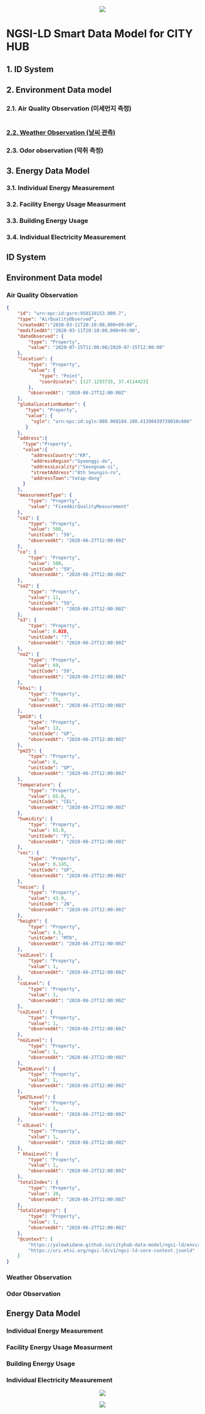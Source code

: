 
<p align="center">
  <img src="https://yalewkidane.github.io/cityhub-data-model/images/cityhubs.png">
</p>

# NGSI-LD Smart Data Model for CITY HUB


## 1.	ID System

## 2.	Environment  Data model 

### 2.1.	Air Quality Observation (미세먼지 측정)

```json
```


### [2.2.  Weather Observation (날씨 관측)](#-Weather-Observation)

### 2.3.  Odor observation (악취 측정)

## 3.	Energy Data Model	

### 3.1.	Individual Energy Measurement

### 3.2.	Facility Energy	Usage Measurment

### 3.3.	Building Energy Usage

### 3.4.	Individual Electricity Measurement






## ID System

## Environment  Data model

### Air Quality Observation

```json
{
    "id": "urn:epc:id:gsrn:950110153.000.7",
    "type": "AirQualityObserved",
    "createdAt":"2020-03-11T20:10:00,000+09:00",
    "modifiedAt":"2020-03-11T20:10:00,000+09:00",
    "dateObserved": {
        "type": "Property",
        "value": "2020-07-15T11:00:00/2020-07-15T12:00:00"
    },
    "location": {
        "type": "Property",
        "value": {
            "type": "Point",
            "coordinates": [127.1293735, 37.4114423]
        },
        "observedAt": "2020-06-27T12:00:00Z"
    },
    "globalLocationNumber": {
       "type": "Property",
       "value": {
         "sgln": "urn:epc:id:sgln:880.969104.100.41390439739010c606"
       }
    },
    "address":{ 
      "type":"Property",
      "value":{ 
         "addressCountry":"KR",
         "addressRegion":"Gyeonggi-do",
         "addressLocality":"Seongnam-si",
         "streetAddress":"8th Seungin-ro",
         "addressTown":"Yatap-dong"
      }
    },  
    "measurementType": {
        "type": "Property",
        "value": "FixedAirQualityMeasurement"
    },
    "co2": {
        "type": "Property",
        "value": 500,
        "unitCode": "59",
        "observedAt": "2020-06-27T12:00:00Z"
    },
    "co": {
        "type": "Property",
        "value": 500,
        "unitCode": "59",
        "observedAt": "2020-06-27T12:00:00Z"
    },
    "so2": {
        "type": "Property",
        "value": 11,
        "unitCode": "59",
        "observedAt": "2020-06-27T12:00:00Z"
    },
    "o3": {
        "type": "Property",
        "value": 0.028,
        "unitCode": "?",
        "observedAt": "2020-06-27T12:00:00Z"
    }, 
    "no2": {
        "type": "Property",
        "value": 69,
        "unitCode": "59",
        "observedAt": "2020-06-27T12:00:00Z"
    },
    "khai": {
        "type": "Property",
        "value": 75,
        "observedAt": "2020-06-27T12:00:00Z"
    },
    "pm10": {
        "type": "Property",
        "value": 13,
        "unitCode": "GP",
        "observedAt": "2020-06-27T12:00:00Z"
    },
    "pm25": {
        "type": "Property",
        "value": 8,
        "unitCode": "GP",
        "observedAt": "2020-06-27T12:00:00Z"
    },
    "temperature": {
        "type": "Property",
        "value": 65.0,
        "unitCode": "CEL",
        "observedAt": "2020-06-27T12:00:00Z"
    },
    "humidity": {
        "type": "Property",
        "value": 65.0,
        "unitCode": "P1",
        "observedAt": "2020-06-27T12:00:00Z"
    },
    "voc": {
        "type": "Property",
        "value": 0.145,
        "unitCode": "GP",
        "observedAt": "2020-06-27T12:00:00Z"
    },
    "noise": {
        "type": "Property",
        "value": 43.0,
        "unitCode": "2N",
        "observedAt": "2020-06-27T12:00:00Z"
    },
    "height": {
        "type": "Property",
        "value": 4.5,
        "unitCode": "MTR",
        "observedAt": "2020-06-27T12:00:00Z"
    },
    "so2Level": {
        "type": "Property",
        "value": 1,
        "observedAt": "2020-06-27T12:00:00Z"
    },   
    "coLevel": {
        "type": "Property",
        "value": 1,
        "observedAt": "2020-06-27T12:00:00Z"
    },
    "co2Level": {
        "type": "Property",
        "value": 1,
        "observedAt": "2020-06-27T12:00:00Z"
    },
    "no2Level": {
        "type": "Property",
        "value": 1,
        "observedAt": "2020-06-27T12:00:00Z"
    },
    "pm10Level": {
        "type": "Property",
        "value": 1,
        "observedAt": "2020-06-27T12:00:00Z"
    },
    "pm25Level": {
        "type": "Property",
        "value": 1,
        "observedAt": "2020-06-27T12:00:00Z"
    },
    " o3Level": {
        "type": "Property",
        "value": 1,
        "observedAt": "2020-06-27T12:00:00Z"
    },
    " khaiLevel": {
        "type": "Property",
        "value": 1,
        "observedAt": "2020-06-27T12:00:00Z"
    },
    "totalIndex": {
        "type": "Property",
        "value": 20,
        "observedAt": "2020-06-27T12:00:00Z"
    },
    "totalCategory": {
        "type": "Property",
        "value": 1,
        "observedAt": "2020-06-27T12:00:00Z"
    },
    "@context": [
        "https://yalewkidane.github.io/cityhub-data-model/ngsi-ld/environment/context.jsonld",
        "https://uri.etsi.org/ngsi-ld/v1/ngsi-ld-core-context.jsonld"
    ]
}


```


### Weather Observation

### Odor Observation

## Energy Data Model	

### Individual Energy Measurement

### Facility Energy	Usage Measurment

### Building Energy Usage

### Individual Electricity Measurement


<p align="center">
  <img src="https://yalewkidane.github.io/cityhub-data-model/images/deal.png">
</p>

<p align="center">
  <img src="https://yalewkidane.github.io/cityhub-data-model/images/autoidlabs.png">
</p>



